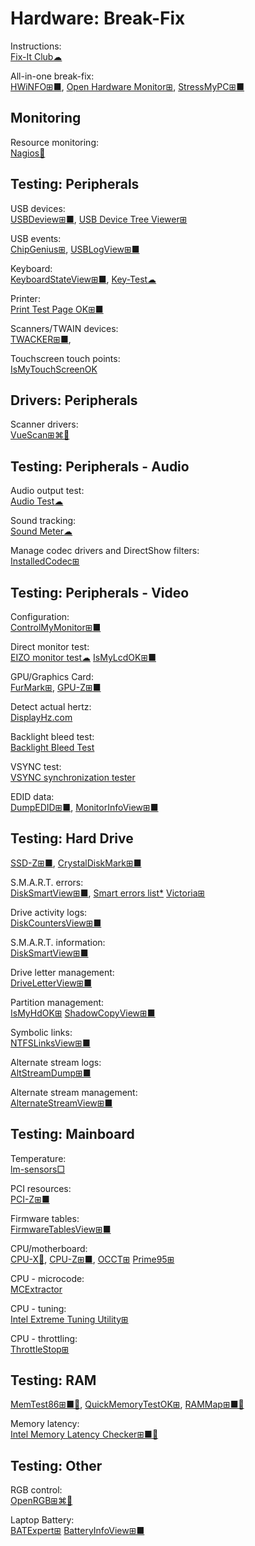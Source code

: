 # Hardware: Break-Fix

Instructions:  
[Fix-It Club☁](https://fixitclub.com/)

All-in-one break-fix:  
[HWiNFO⊞■](https://www.hwinfo.com/),
[Open Hardware Monitor⊞](https://openhardwaremonitor.org/),
[StressMyPC⊞■](https://www.softwareok.com/?seite=Microsoft/StressMyPC)

## Monitoring

Resource monitoring:  
[Nagios💾](https://www.nagios.org/)

## Testing: Peripherals

USB devices:  
[USBDeview⊞■](https://www.nirsoft.net/utils/usb_devices_view.html),
[USB Device Tree Viewer⊞](https://www.uwe-sieber.de/usbtreeview_e.html)

USB events:  
[ChipGenius⊞](https://chipgenius.en.lo4d.com/windows),
[USBLogView⊞■](https://www.nirsoft.net/utils/usb_log_view.html)

Keyboard:  
[KeyboardStateView⊞■](https://www.nirsoft.net/utils/keyboard_state_view.html),
[Key-Test☁](https://en.key-test.ru/)

Printer:  
[Print Test Page OK⊞■](https://softwareok.com/?seite=Microsoft%2FPrint.Test.Page.OK)

Scanners/TWAIN devices:  
[TWACKER⊞■](https://www.dynamsoft.com/web-twain/docs/faq/How-to-use-TWACKER-to-check-if-your-device-is-TWAIN-Compliant.html),

Touchscreen touch points:  
[IsMyTouchScreenOK](https://softwareok.com/?seite=Microsoft%2FIsMyTouchScreenOK)

## Drivers: Peripherals

Scanner drivers:  
[VueScan⊞⌘🐧](https://www.hamrick.com/)

## Testing: Peripherals - Audio

Audio output test:  
[Audio Test☁](https://webbrowsertools.com/audio-test/)

Sound tracking:  
[Sound Meter☁](https://webbrowsertools.com/sound-meter/)

Manage codec drivers and DirectShow filters:  
[InstalledCodec⊞](https://www.nirsoft.net/utils/installed_codec.html)

## Testing: Peripherals - Video

Configuration:  
[ControlMyMonitor⊞■](https://www.nirsoft.net/utils/control_my_monitor.html)

Direct monitor test:  
[EIZO monitor test☁](https://www.eizo.be/monitor-test/)
[IsMyLcdOK⊞■](https://softwareok.com/?seite=Microsoft%2FIsMyLcdOK)

GPU/Graphics Card:  
[FurMark⊞](https://www.geeks3d.com/furmark/),
[GPU-Z⊞■](https://www.techpowerup.com/gpuz/)

Detect actual hertz:  
[DisplayHz.com](https://www.displayhz.com/)

Backlight bleed test:  
[Backlight Bleed Test](https://lightbleedtest.com/)

VSYNC test:  
[VSYNC synchronization tester](https://www.vsynctester.com/)

EDID data:  
[DumpEDID⊞■](https://www.nirsoft.net/utils/dump_edid.html),
[MonitorInfoView⊞■](https://www.nirsoft.net/utils/monitor_info_view.html)

## Testing: Hard Drive
  
[SSD-Z⊞■](http://aezay.dk/aezay/ssdz/),
[CrystalDiskMark⊞■](https://crystalmark.info/en/software/crystaldiskmark/)

S.M.A.R.T. errors:  
[DiskSmartView⊞■](https://www.nirsoft.net/utils/disk_smart_view.html),
[Smart errors list*](https://hetmanrecovery.com/recovery_news/smart-errors)
[Victoria⊞](https://hdd.by/victoria/)

Drive activity logs:  
[DiskCountersView⊞■](https://www.nirsoft.net/utils/disk_counters_view.html)

S.M.A.R.T. information:  
[DiskSmartView⊞■](https://www.nirsoft.net/utils/disk_smart_view.html)

Drive letter management:  
[DriveLetterView⊞■](https://www.nirsoft.net/utils/drive_letter_view.html)

Partition management:  
[IsMyHdOK⊞](https://softwareok.com/?seite=Microsoft%2FIsMyHdOK)
[ShadowCopyView⊞■](https://www.nirsoft.net/utils/shadow_copy_view.html)

Symbolic links:  
[NTFSLinksView⊞■](https://www.nirsoft.net/utils/ntfs_links_view.html)

Alternate stream logs:  
[AltStreamDump⊞■](https://www.nirsoft.net/utils/alternate_stream_dump.html)

Alternate stream management:  
[AlternateStreamView⊞■](https://www.nirsoft.net/utils/alternate_data_streams.html)

## Testing: Mainboard

Temperature:  
[lm-sensors□](https://github.com/lm-sensors/lm-sensors)

PCI resources:  
[PCI-Z⊞■](https://www.pci-z.com/)

Firmware tables:  
[FirmwareTablesView⊞■](https://www.nirsoft.net/utils/firmware_tables_view.html)

CPU/motherboard:  
[CPU-X🐧](https://x0rg.github.io/CPU-X/),
[CPU-Z⊞■](https://www.cpuid.com/softwares/cpu-z.html),
[OCCT⊞](https://www.ocbase.com/)
[Prime95⊞](https://prime95.en.lo4d.com/windows)

CPU - microcode:  
[MCExtractor](https://github.com/platomav/MCExtractor)

CPU  - tuning:  
[Intel Extreme Tuning Utility⊞](https://www.intel.com/content/www/us/en/download/17881/intel-extreme-tuning-utility-intel-xtu.html)

CPU - throttling:  
[ThrottleStop⊞](https://www.techpowerup.com/download/techpowerup-throttlestop/)

## Testing: RAM

[MemTest86⊞■🐧](https://www.memtest86.com/),
[QuickMemoryTestOK⊞](https://softwareok.com/?seite=Microsoft%2FQuickMemoryTestOK),
[RAMMap⊞■🧛](https://docs.microsoft.com/en-us/sysinternals/downloads/rammap)

Memory latency:  
[Intel Memory Latency Checker⊞■🐧](https://software.intel.com/content/www/us/en/develop/articles/intelr-memory-latency-checker.html)

## Testing: Other

RGB control:  
[OpenRGB⊞⌘🐧](https://gitlab.com/CalcProgrammer1/OpenRGB)

Laptop Battery:  
[BATExpert⊞](https://kcsoftwares.com/?batexpert)
[BatteryInfoView⊞■](https://www.nirsoft.net/utils/battery_information_view.html)
